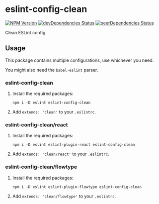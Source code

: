 # eslint-config-clean

[![NPM Version](https://img.shields.io/npm/v/eslint-config-clean.svg)](https://npmjs.org/package/eslint-config-clean)
[![devDependencies Status](https://david-dm.org/CrocoDillon/eslint-config-clean/dev-status.svg)](https://david-dm.org/CrocoDillon/eslint-config-clean?type=dev)
[![peerDependencies Status](https://david-dm.org/CrocoDillon/eslint-config-clean/peer-status.svg)](https://david-dm.org/CrocoDillon/eslint-config-clean?type=peer)

Clean ESLint config.

## Usage

This package contains multiple configurations, use whichever you need.

You might also need the `babel-eslint` parser.

### eslint-config-clean

1. Install the required packages:

   ```
   npm i -D eslint eslint-config-clean
   ```

2. Add `extends: 'clean'` to your `.eslintrc`.

### eslint-config-clean/react

1. Install the required packages:

   ```
   npm i -D eslint eslint-plugin-react eslint-config-clean
   ```

2. Add `extends: 'clean/react'` to your `.eslintrc`.

### eslint-config-clean/flowtype

1. Install the required packages:

   ```
   npm i -D eslint eslint-plugin-flowtype eslint-config-clean
   ```

2. Add `extends: 'clean/flowtype'` to your `.eslintrc`.
